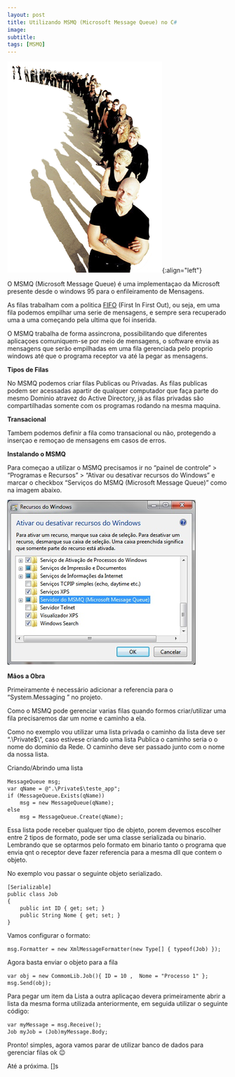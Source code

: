```yaml
---
layout: post
title: Utilizando MSMQ (Microsoft Message Queue) no C#
image:
subtitle:
tags: [MSMQ]
---
```



![MSMQ](/img/posts/fila.gif){:align="left"}

O MSMQ (Microsoft Message Queue) é uma implementaçao da Microsoft presente desde o windows 95 para  o enfileiramento de Mensagens.

As filas trabalham com a politica  [FIFO](https://pt.wikipedia.org/wiki/FIFO) (First In First Out), ou seja, em uma fila podemos empilhar uma serie de mensagens, e sempre sera recuperado uma a uma começando pela ultima que foi inserida.

O MSMQ trabalha de forma assincrona, possibilitando que diferentes aplicaçoes comuniquem-se por meio de mensagens, o software envia as mensagens que serão empilhadas em uma fila gerenciada pelo proprio windows até que o programa receptor va até la pegar as mensagens.

**Tipos de Filas**

No MSMQ podemos criar filas Publicas ou Privadas. As filas publicas podem ser acessadas apartir de qualquer computador que faça parte do mesmo Dominio atravez do Active Directory, já as filas privadas são compartilhadas somente com os programas rodando na mesma maquina.

**Transacional**

Tambem podemos definir a fila como transacional ou não, protegendo a inserçao e remoçao de mensagens em casos de erros.


**Instalando o MSMQ**

Para começao a utilizar o MSMQ precisamos ir no “painel de controle” > “Programas e Recursos” > “Ativar ou desativar recursos do Windows” e marcar o checkbox “Serviços do MSMQ (Microsoft Message Queue)” como na imagem abaixo.

![Quick tip](/img/posts/MMQ.jpg)

**Mãos a Obra**

Primeiramente é necessário adicionar a referencia para o  “System.Messaging ” no projeto.

Como o MSMQ pode gerenciar varias filas quando formos criar/utilizar uma fila precisaremos dar um nome e caminho a ela.

Como no exemplo vou utilizar uma lista privada o caminho da lista deve ser “.\Private$\”, caso estivese criando uma lista Publica o caminho seria o o nome do dominio da Rede. O caminho deve ser passado junto com o nome da nossa lista.

Criando/Abrindo uma lista

```
MessageQueue msg;
var qName = @".\Private$\teste_app";
if (MessageQueue.Exists(qName))
    msg = new MessageQueue(qName);
else
    msg = MessageQueue.Create(qName);
```

Essa lista pode receber qualquer tipo de objeto, porem devemos escolher entre 2 tipos de formato, pode ser uma classe serializada ou binario.
Lembrando que se optarmos pelo formato em binario tanto o programa que envia qnt o receptor deve fazer referencia para a mesma dll que contem o objeto.

No exemplo vou passar o seguinte objeto serializado.

```
[Serializable]
public class Job
{
    public int ID { get; set; }
    public String Nome { get; set; }
}
```

Vamos configurar o formato:

```
msg.Formatter = new XmlMessageFormatter(new Type[] { typeof(Job) });
```

Agora basta enviar o objeto para a fila

```
var obj = new CommomLib.Job(){ ID = 10 ,  Nome = "Processo 1" };
msg.Send(obj);
```

Para pegar um item da Lista a outra aplicaçao devera primeiramente abrir a lista da mesma forma utilizada anteriormente, em seguida utilizar o seguinte código:

```
var myMessage = msg.Receive();
Job myJob = (Job)myMessage.Body;
```

Pronto! simples, agora vamos parar de utilizar banco de dados para gerenciar filas ok 😉

Até a próxima. []s
